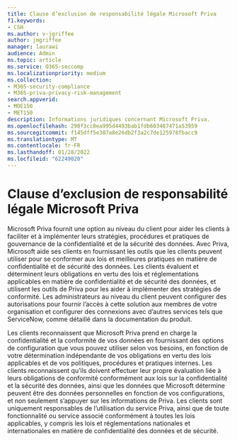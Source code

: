 ```yaml
---
title: Clause d’exclusion de responsabilité légale Microsoft Priva
f1.keywords:
- CSH
ms.author: v-jgriffee
author: jmgriffee
manager: laurawi
audience: Admin
ms.topic: article
ms.service: O365-seccomp
ms.localizationpriority: medium
ms.collection:
- M365-security-compliance
- M365-priva-privacy-risk-management
search.appverid:
- MOE150
- MET150
description: Informations juridiques concernant Microsoft Priva.
ms.openlocfilehash: 290f3cc8ea995d4493bab1fdb603487471a53959
ms.sourcegitcommit: f145dff5e387a8e26db2f3a2c7de125978fbacc9
ms.translationtype: MT
ms.contentlocale: fr-FR
ms.lasthandoff: 01/28/2022
ms.locfileid: "62249020"
---
```

# <a name="microsoft-priva-legal-disclaimer"></a>Clause d’exclusion de responsabilité légale Microsoft Priva

Microsoft Priva fournit une option au niveau du client pour aider les clients à faciliter et à implémenter leurs stratégies, procédures et pratiques de gouvernance de la confidentialité et de la sécurité des données. Avec Priva, Microsoft aide ses clients en fournissant les outils que les clients peuvent utiliser pour se conformer aux lois et meilleures pratiques en matière de confidentialité et de sécurité des données. Les clients évaluent et déterminent leurs obligations en vertu des lois et réglementations applicables en matière de confidentialité et de sécurité des données, et utilisent les outils de Priva pour les aider à implémenter des stratégies de conformité. Les administrateurs au niveau du client peuvent configurer des autorisations pour fournir l’accès à cette solution aux membres de votre organisation et configurer des connexions avec d’autres services tels que ServiceNow, comme détaillé dans la documentation du produit.

Les clients reconnaissent que Microsoft Priva prend en charge la confidentialité et la conformité de vos données en fournissant des options de configuration que vous pouvez utiliser selon vos besoins, en fonction de votre détermination indépendante de vos obligations en vertu des lois applicables et de vos politiques, procédures et pratiques internes. Les clients reconnaissent qu’ils doivent effectuer leur propre évaluation liée à leurs obligations de conformité conformément aux lois sur la confidentialité et la sécurité des données, ainsi que les données que Microsoft détermine peuvent être des données personnelles en fonction de vos configurations, et non seulement s’appuyer sur les informations de Priva. Les clients sont uniquement responsables de l’utilisation du service Priva, ainsi que de toute fonctionnalité ou service associé conformément à toutes les lois applicables, y compris les lois et réglementations nationales et internationales en matière de confidentialité des données et de sécurité.
